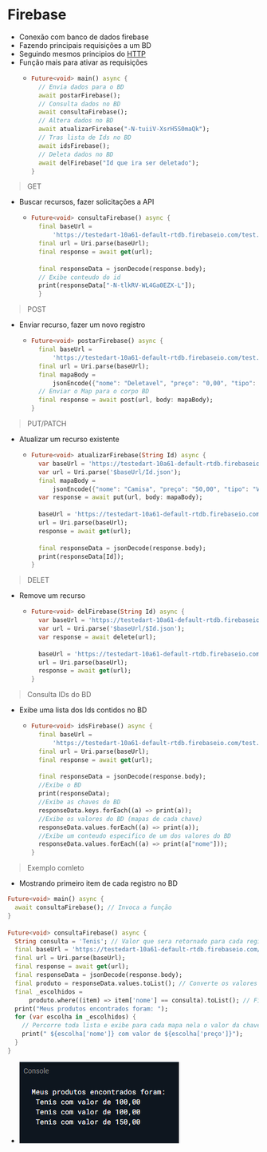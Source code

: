 # Firebase
- Conexão com banco de dados firebase
- Fazendo principais requisições a um BD
- Seguindo mesmos principios do [HTTP](./../HTTP.md)
- Função mais para ativar as requisições
    - ```dart
      Future<void> main() async {
        // Envia dados para o BD
        await postarFirebase();
        // Consulta dados no BD
        await consultaFirebase();
        // Altera dados no BD
        await atualizarFirebase("-N-tuiiV-XsrH5S0maQk");
        // Tras lista de Ids no BD
        await idsFirebase();
        // Deleta dados no BD
        await delFirebase("Id que ira ser deletado");
      }
      ```

>GET
- Buscar recursos, fazer solicitações a API
    - ```dart
      Future<void> consultaFirebase() async {
        final baseUrl =
            'https://testedart-10a61-default-rtdb.firebaseio.com/test.json';
        final url = Uri.parse(baseUrl);
        final response = await get(url);

        final responseData = jsonDecode(response.body);
        // Exibe conteudo do id
        print(responseData["-N-tlkRV-WL4Ga0EZX-L"]);
        }
      ```

>POST
- Enviar recurso, fazer um novo registro
    - ```dart
      Future<void> postarFirebase() async {
        final baseUrl =
            'https://testedart-10a61-default-rtdb.firebaseio.com/test.json';
        final url = Uri.parse(baseUrl);
        final mapaBody =
            jsonEncode({"nome": "Deletavel", "preço": "0,00", "tipo": "objeto"});
        // Enviar o Map para o corpo BD
        final response = await post(url, body: mapaBody);
      }
      ```
>PUT/PATCH
- Atualizar um recurso existente
    - ```dart
      Future<void> atualizarFirebase(String Id) async {
        var baseUrl = 'https://testedart-10a61-default-rtdb.firebaseio.com/test';
        var url = Uri.parse('$baseUrl/Id.json');
        final mapaBody =
            jsonEncode({"nome": "Camisa", "preço": "50,00", "tipo": "Vestimenta"});
        var response = await put(url, body: mapaBody);

        baseUrl = 'https://testedart-10a61-default-rtdb.firebaseio.com/test.json';
        url = Uri.parse(baseUrl);
        response = await get(url);

        final responseData = jsonDecode(response.body);
        print(responseData[Id]);
      }
      ```
>DELET
- Remove um recurso
    - ```dart
      Future<void> delFirebase(String Id) async {
        var baseUrl = 'https://testedart-10a61-default-rtdb.firebaseio.com/test';
        var url = Uri.parse('$baseUrl/$Id.json');
        var response = await delete(url);

        baseUrl = 'https://testedart-10a61-default-rtdb.firebaseio.com/test.json';
        url = Uri.parse(baseUrl);
        response = await get(url);
      }
      ```
>Consulta IDs do BD
- Exibe uma lista dos Ids contidos no BD
    - ```dart
      Future<void> idsFirebase() async {
        final baseUrl =
            'https://testedart-10a61-default-rtdb.firebaseio.com/test.json';
        final url = Uri.parse(baseUrl);
        final response = await get(url);

        final responseData = jsonDecode(response.body);
        //Exibe o BD
        print(responseData);
        //Exibe as chaves do BD
        responseData.keys.forEach((a) => print(a));
        //Exibe os valores do BD (mapas de cada chave)
        responseData.values.forEach((a) => print(a));
        //Exibe um conteudo especifico de um dos valores do BD
        responseData.values.forEach((a) => print(a["nome"]));
      }
      ```
>Exemplo comleto
- Mostrando primeiro item de cada registro no BD
```dart
Future<void> main() async {
  await consultaFirebase(); // Invoca a função
}

Future<void> consultaFirebase() async {
  String consulta = 'Tenis'; // Valor que sera retornado para cada registro
  final baseUrl = 'https://testedart-10a61-default-rtdb.firebaseio.com/test.json';
  final url = Uri.parse(baseUrl);
  final response = await get(url);
  final responseData = jsonDecode(response.body);
  final produto = responseData.values.toList(); // Converte os valores retornados em lista
  final _escolhidos =
      produto.where((item) => item['nome'] == consulta).toList(); // Filtra os registros na lista que contem em sua chave nome o mesmo valor da variavel consulta (Tenis) e os converte em lista
  print("Meus produtos encontrados foram: ");
  for (var escolha in _escolhidos) {
    // Percorre toda lista e exibe para cada mapa nela o valor da chave nome e preço
    print(" ${escolha['nome']} com valor de ${escolha['preço']}");
  }
}
```
- ![Retorno](../../../Img/retornoFirebase.png)
